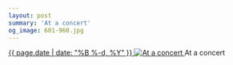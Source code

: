 ```yaml
---
layout: post
summary: 'At a concert'
og_image: 601-960.jpg
---
```


<p>
 <time>
  <a href="/601">
   {{ page.date | date: "%B %-d, %Y" }}
  </a>
 </time>
 <a href="/601">
  <img alt="At a concert" sizes="(min-width: 700px) 50vw, calc(100vw - 2rem)" src="{{ site.assets_url }}/601-480.jpg" srcset="{{ site.assets_url }}/601-240.jpg 240w, {{ site.assets_url }}/601-480.jpg 480w, {{ site.assets_url }}/601-720.jpg 720w, {{ site.assets_url }}/601-960.jpg 960w"/>
 </a>
 <span>
  At a concert
 </span>
</p>
